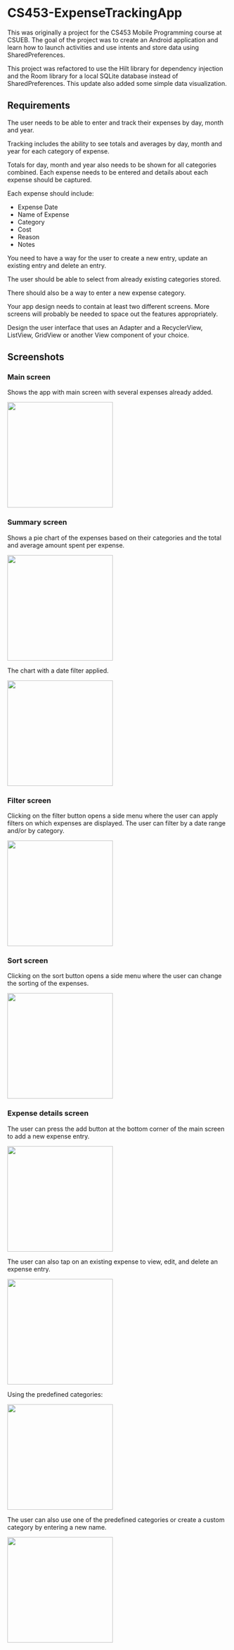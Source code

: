 # CS453-ExpenseTrackingApp

This was originally a project for the CS453 Mobile Programming course at CSUEB. The goal of the project was to create an Android application and learn how to launch activities and use intents and store data using SharedPreferences.

This project was refactored to use the Hilt library for dependency injection and the Room library for a local SQLite database instead of SharedPreferences. This update also added some simple data visualization.

## Requirements

The user needs to be able to enter and track their expenses by day, month and year.

Tracking includes the ability to see totals and averages by day, month and year for each
category of expense.

Totals for day, month and year also needs to be shown for all categories combined.
Each expense needs to be entered and details about each expense should be captured.

Each expense should include:
* Expense Date
* Name of Expense
* Category
* Cost
* Reason
* Notes

You need to have a way for the user to create a new entry, update an existing entry and
delete an entry.

The user should be able to select from already existing categories stored.

There should also be a way to enter a new expense category.

Your app design needs to contain at least two different screens. More screens will probably
be needed to space out the features appropriately.

Design the user interface that uses an Adapter and a RecyclerView, ListView, GridView or another View component of your choice. 

## Screenshots

### Main screen 

Shows the app with main screen with several expenses already added.

<img src="https://github.com/LordArugula/ExpenseTrackingApp/assets/41593388/83aef897-d285-4989-bb45-01c8b1b95ad8" width="240" />

### Summary screen

Shows a pie chart of the expenses based on their categories and the total and average amount spent per expense.

<img src="https://github.com/LordArugula/ExpenseTrackingApp/assets/41593388/8f1a865f-6313-47d0-b3bd-5109d122e612" width="240" />

The chart with a date filter applied.

<img src="https://github.com/LordArugula/ExpenseTrackingApp/assets/41593388/3904b0b1-6407-4c36-b2fe-1f8addb15c1b" width="240" />

### Filter screen

Clicking on the filter button opens a side menu where the user can apply filters on which expenses are displayed. The user can filter by a date range and/or by category.

<img src="https://github.com/LordArugula/ExpenseTrackingApp/assets/41593388/aef9d146-c3ac-46df-92ed-7e0fde8e069e" width="240" />

### Sort screen

Clicking on the sort button opens a side menu where the user can change the sorting of the expenses.

<img src="https://github.com/LordArugula/ExpenseTrackingApp/assets/41593388/1cca8695-4d0c-4145-aede-5244144752c9" width="240" />

### Expense details screen

The user can press the add button at the bottom corner of the main screen to add a new expense entry.

<img src="https://github.com/LordArugula/ExpenseTrackingApp/assets/41593388/cbead208-7fd1-4f0d-a3f4-293d154cd278" width="240" />

The user can also tap on an existing expense to view, edit, and delete an expense entry. 

<img src="https://github.com/LordArugula/ExpenseTrackingApp/assets/41593388/4c6e9dc1-6e25-4cbe-9ae7-fd892ea80aa9" width="240" />

Using the predefined categories:

<img src="https://user-images.githubusercontent.com/41593388/218354419-2a620611-26bf-4aca-942d-9e188a1ae9d4.png" width="240" />

The user can also use one of the predefined categories or create a custom category by entering a new name.

<img src="https://user-images.githubusercontent.com/41593388/218354308-e5ba5bb7-8e5c-4c61-86dd-a53de2e9d149.png" width="240" />
